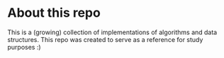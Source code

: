 # About this repo

This is a (growing) collection of implementations of algorithms and data structures. This repo was created to serve as a reference for study purposes :) 
